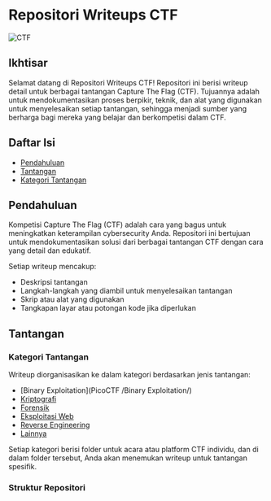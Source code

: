 # Repositori Writeups CTF

![CTF](https://img.shields.io/badge/CTF-Writeups-blue.svg)

## Ikhtisar

Selamat datang di Repositori Writeups CTF! Repositori ini berisi writeup detail untuk berbagai tantangan Capture The Flag (CTF). Tujuannya adalah untuk mendokumentasikan proses berpikir, teknik, dan alat yang digunakan untuk menyelesaikan setiap tantangan, sehingga menjadi sumber yang berharga bagi mereka yang belajar dan berkompetisi dalam CTF.

## Daftar Isi

- [Pendahuluan](#pendahuluan)
- [Tantangan](#tantangan)
- [Kategori Tantangan](#kategori-tantangan)

## Pendahuluan

Kompetisi Capture The Flag (CTF) adalah cara yang bagus untuk meningkatkan keterampilan cybersecurity Anda. Repositori ini bertujuan untuk mendokumentasikan solusi dari berbagai tantangan CTF dengan cara yang detail dan edukatif.

Setiap writeup mencakup:

- Deskripsi tantangan
- Langkah-langkah yang diambil untuk menyelesaikan tantangan
- Skrip atau alat yang digunakan
- Tangkapan layar atau potongan kode jika diperlukan

## Tantangan

### Kategori Tantangan

Writeup diorganisasikan ke dalam kategori berdasarkan jenis tantangan:

- [Binary Exploitation](PicoCTF
/Binary Exploitation/)
- [Kriptografi](tantangan/kriptografi/)
- [Forensik](tantangan/forensik/)
- [Eksploitasi Web](tantangan/eksploitasi_web/)
- [Reverse Engineering](tantangan/reverse_engineering/)
- [Lainnya](tantangan/lainnya/)

Setiap kategori berisi folder untuk acara atau platform CTF individu, dan di dalam folder tersebut, Anda akan menemukan writeup untuk tantangan spesifik.

### Struktur Repositori
